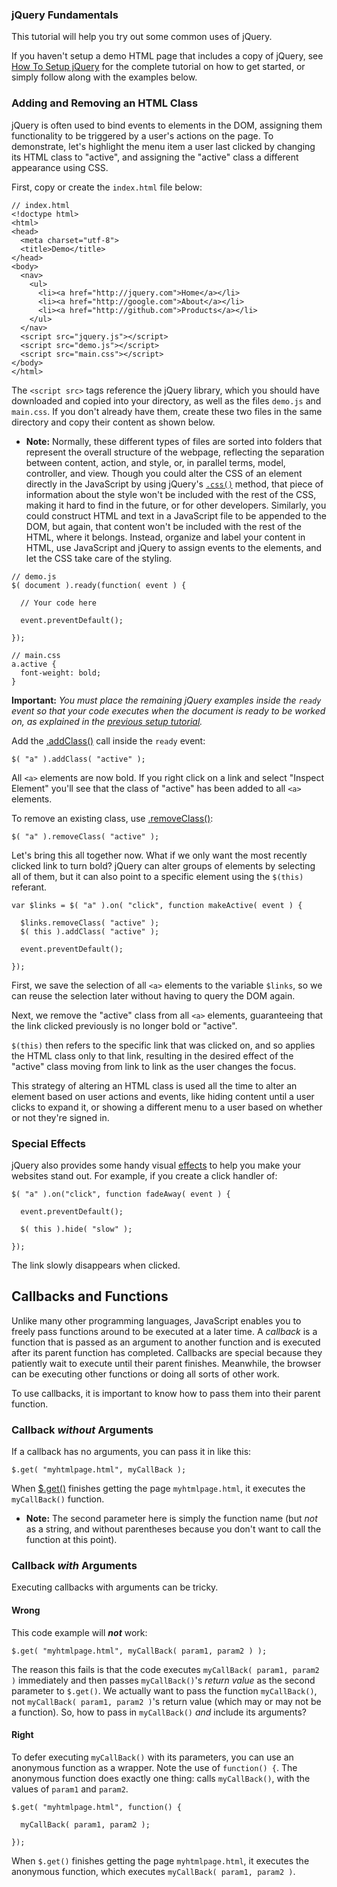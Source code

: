 <script>{
  "title": "Using jQuery",
  "level": "beginner"
}</script>

### jQuery Fundamentals

This tutorial will help you try out some common uses of jQuery.

If you haven't setup a demo HTML page that includes a copy of jQuery, see [How To Setup jQuery](https://learn.jquery.com/about-jquery/how-to-setup-jQuery/) for the complete tutorial on how to get started, or simply follow along with the examples below.

### Adding and Removing an HTML Class

jQuery is often used to bind events to elements in the DOM, assigning them functionality to be triggered by a user's actions on the page. To demonstrate, let's highlight the menu item a user last clicked by changing its HTML class to "active", and assigning the "active" class a different appearance using CSS.

First, copy or create the `index.html` file below:

```
// index.html
<!doctype html>
<html>
<head>
  <meta charset="utf-8">
  <title>Demo</title>
</head>
<body>
  <nav>
    <ul>
      <li><a href="http://jquery.com">Home</a></li>
      <li><a href="http://google.com">About</a></li>
      <li><a href="http://github.com">Products</a></li>
    </ul>
  </nav>
  <script src="jquery.js"></script>
  <script src="demo.js"></script>
  <script src="main.css"></script>
</body>
</html>
```

The `<script src>` tags reference the jQuery library, which you should have downloaded and copied into your directory, as well as the files `demo.js` and `main.css`. If you don't already have them, create these two files in the same directory and copy their content as shown below.

* **Note:** Normally, these different types of files are sorted into folders that represent the overall structure of the webpage, reflecting the separation between content, action, and style, or, in parallel terms, model, controller, and view. Though you could alter the CSS of an element directly in the JavaScript by using jQuery's [`.css()`](http://api.jquery.com/css/) method, that piece of information about the style won't be included with the rest of the CSS, making it hard to find in the future, or for other developers. Similarly, you could construct HTML and text in a JavaScript file to be appended to the DOM, but again, that content won't be included with the rest of the HTML, where it belongs. Instead, organize and label your content in HTML, use JavaScript and jQuery to assign events to the elements, and let the CSS take care of the styling.

```
// demo.js
$( document ).ready(function( event ) {

  // Your code here

  event.preventDefault();

});
```

```
// main.css
a.active {
  font-weight: bold;
}
```

**Important:** *You must place the remaining jQuery examples inside the `ready` event so that your code executes when the document is ready to be worked on, as explained in the [previous setup tutorial](http://learn.jquery.com/about-jquery/how-to-setup-jQuery/).*

Add the [.addClass()](http://api.jquery.com/addClass/) call inside the `ready` event:

```
$( "a" ).addClass( "active" );
```

All `<a>` elements are now bold. If you right click on a link and select "Inspect Element" you'll see that the class of "active" has been added to all `<a>` elements.

To remove an existing class, use [.removeClass()](http://api.jquery.com/removeClass/):

```
$( "a" ).removeClass( "active" );
```

Let's bring this all together now. What if we only want the most recently clicked link to turn bold? jQuery can alter groups of elements by selecting all of them, but it can also point to a specific element using the `$(this)` referant.

```
var $links = $( "a" ).on( "click", function makeActive( event ) {

  $links.removeClass( "active" );
  $( this ).addClass( "active" );

  event.preventDefault();

});
```

First, we save the selection of all `<a>` elements to the variable `$links`, so we can reuse the selection later without having to query the DOM again.

Next, we remove the "active" class from all `<a>` elements, guaranteeing that the link clicked previously is no longer bold or "active".

`$(this)` then refers to the specific link that was clicked on, and so applies the HTML class only to that link, resulting in the desired effect of the "active" class moving from link to link as the user changes the focus.

This strategy of altering an HTML class is used all the time to alter an element based on user actions and events, like hiding content until a user clicks to expand it, or showing a different menu to a user based on whether or not they're signed in.

### Special Effects

jQuery also provides some handy visual [effects](http://api.jquery.com/category/effects/) to help you make your websites stand out. For example, if you create a click handler of:

```
$( "a" ).on("click", function fadeAway( event ) {

  event.preventDefault();

  $( this ).hide( "slow" );

});
```

The link slowly disappears when clicked.

## Callbacks and Functions

Unlike many other programming languages, JavaScript enables you to freely pass functions around to be executed at a later time. A *callback* is a function that is passed as an argument to another function and is executed after its parent function has completed. Callbacks are special because they patiently wait to execute until their parent finishes. Meanwhile, the browser can be executing other functions or doing all sorts of other work.

To use callbacks, it is important to know how to pass them into their parent function.

### Callback *without* Arguments

If a callback has no arguments, you can pass it in like this:

```
$.get( "myhtmlpage.html", myCallBack );
```

When [$.get()](http://api.jquery.com/jQuery.get/) finishes getting the page `myhtmlpage.html`, it executes the `myCallBack()` function.

* **Note:** The second parameter here is simply the function name (but *not* as a string, and without parentheses because you don't want to call the function at this point).

### Callback *with* Arguments

Executing callbacks with arguments can be tricky.

#### Wrong

This code example will ***not*** work:

```
$.get( "myhtmlpage.html", myCallBack( param1, param2 ) );
```

The reason this fails is that the code executes `myCallBack( param1, param2 )` immediately and then passes `myCallBack()`'s *return value* as the second parameter to `$.get()`. We actually want to pass the function `myCallBack()`, not `myCallBack( param1, param2 )`'s return value (which may or may not be a function). So, how to pass in `myCallBack()` *and* include its arguments?

#### Right

To defer executing `myCallBack()` with its parameters, you can use an anonymous function as a wrapper. Note the use of `function() {`. The anonymous function does exactly one thing: calls `myCallBack()`, with the values of `param1` and `param2`.

```
$.get( "myhtmlpage.html", function() {

  myCallBack( param1, param2 );

});
```

When `$.get()` finishes getting the page `myhtmlpage.html`, it executes the anonymous function, which executes `myCallBack( param1, param2 )`.
